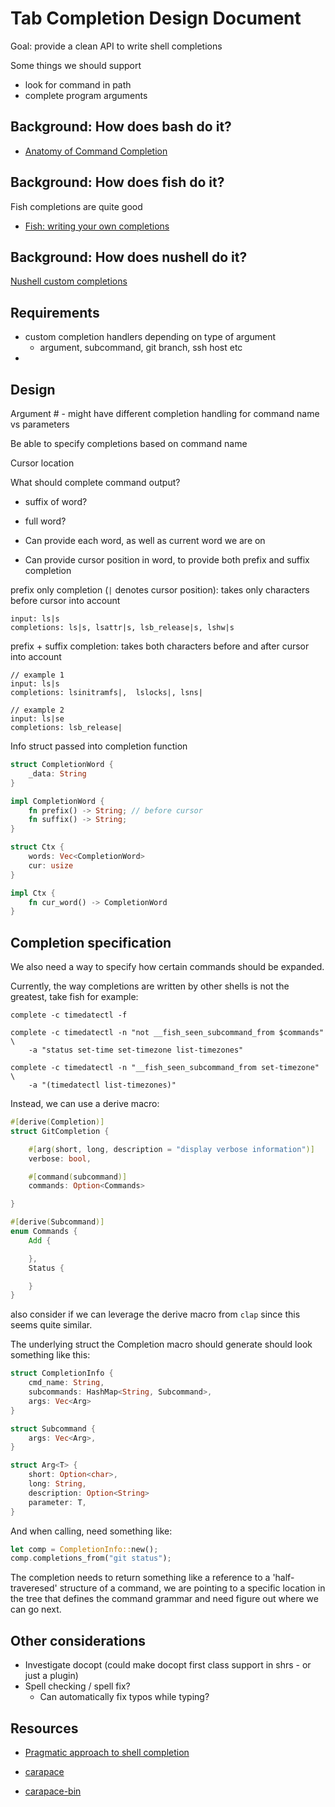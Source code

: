 
# Tab Completion Design Document

Goal: provide a clean API to write shell completions

Some things we should support
- look for command in path
- complete program arguments

## Background: How does bash do it?

- [Anatomy of Command Completion](https://hackaday.com/2018/01/19/linux-fu-custom-bash-command-completion/)

## Background: How does fish do it?

Fish completions are quite good

- [Fish: writing your own completions](https://fishshell.com/docs/current/completions.html)

## Background: How does nushell do it?

[Nushell custom completions](https://www.nushell.sh/book/custom_completions.html#context-aware-custom-completions)

## Requirements

- custom completion handlers depending on type of argument
    - argument, subcommand, git branch, ssh host etc
- 

## Design

Argument #
    - might have different completion handling for command name vs parameters

Be able to specify completions based on command name

Cursor location

What should complete command output?
- suffix of word?
- full word?

- Can provide each word, as well as current word we are on
- Can provide cursor position in word, to provide both prefix and suffix completion

prefix only completion (`|` denotes cursor position): takes only characters before cursor into account
```
input: ls|s
completions: ls|s, lsattr|s, lsb_release|s, lshw|s
```

prefix + suffix completion: takes both characters before and after cursor into account
```
// example 1
input: ls|s
completions: lsinitramfs|,  lslocks|, lsns|

// example 2
input: ls|se
completions: lsb_release|
```

Info struct passed into completion function
```rust
struct CompletionWord {
    _data: String
}

impl CompletionWord {
    fn prefix() -> String; // before cursor
    fn suffix() -> String;
}

struct Ctx {
    words: Vec<CompletionWord>
    cur: usize
}

impl Ctx {
    fn cur_word() -> CompletionWord
}
```

## Completion specification

We also need a way to specify how certain commands should be expanded.

Currently, the way completions are written by other shells is not the greatest, take fish for example:
```fish
complete -c timedatectl -f

complete -c timedatectl -n "not __fish_seen_subcommand_from $commands" \
    -a "status set-time set-timezone list-timezones"

complete -c timedatectl -n "__fish_seen_subcommand_from set-timezone" \
    -a "(timedatectl list-timezones)"
```

Instead, we can use a derive macro:
```rust
#[derive(Completion)]
struct GitCompletion {

    #[arg(short, long, description = "display verbose information")]
    verbose: bool,

    #[command(subcommand)]
    commands: Option<Commands>

}

#[derive(Subcommand)]
enum Commands {
    Add {

    },
    Status {

    }
}
```
also consider if we can leverage the derive macro from `clap` since this seems quite similar.

The underlying struct the Completion macro should generate should look something like this:
```rust
struct CompletionInfo {
    cmd_name: String,
    subcommands: HashMap<String, Subcommand>,
    args: Vec<Arg>
}

struct Subcommand {
    args: Vec<Arg>,
}

struct Arg<T> {
    short: Option<char>,
    long: String,
    description: Option<String>
    parameter: T,
}
```

And when calling, need something like:
```rust
let comp = CompletionInfo::new();
comp.completions_from("git status");
```

The completion needs to return something like a reference to a
'half-traveresed' structure of a command, we are pointing to a specific
location in the tree that defines the command grammar and need figure out where
we can go next.

## Other considerations

- Investigate docopt (could make docopt first class support in shrs - or just a plugin)
- Spell checking / spell fix?
    - Can automatically fix typos while typing?

## Resources
- [Pragmatic approach to shell completion](https://dev.to/rsteube/a-pragmatic-approach-to-shell-completion-4gp0)

- [carapace](https://github.com/rsteube/carapace)
- [carapace-bin](https://github.com/rsteube/carapace-bin)
